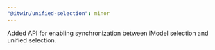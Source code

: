 ```yaml
---
"@itwin/unified-selection": minor
---
```


Added API for enabling synchronization between iModel selection and unified selection.
